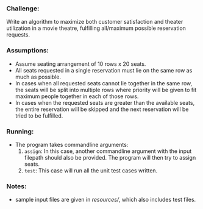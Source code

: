 ### Challenge:
Write an algorithm to maximize both customer satisfaction and theater utilization in a movie theatre, fulfilling all/maximum possible 
reservation requests. 

### Assumptions:
* Assume seating arrangement of 10 rows x 20 seats.
* All seats requested in a single reservation must lie on the same row as much as possible.
* In cases when all requested seats cannot lie together in the same row, the seats will be split into multiple rows where priority will be given to fit maximum people together in each of those rows.
* In cases when the requested seats are greater than the available seats, the entire reservation will be skipped and the next reservation will be tried to be fulfilled.
    
### Running:
* The program takes commandline arguments:
    1. `assign`: 
        In this case, another commandline argument with the input filepath should also be provided. The program will then try to assign seats.
    2. `test`:
        This case will run all the unit test cases written.

### Notes:
* sample input files are given in *resources/*, which also includes test files. 


